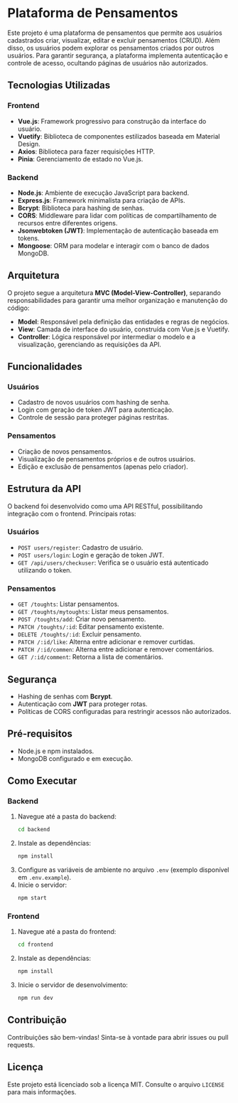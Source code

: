 # Plataforma de Pensamentos

Este projeto é uma plataforma de pensamentos que permite aos usuários cadastrados criar, visualizar, editar e excluir pensamentos (CRUD). Além disso, os usuários podem explorar os pensamentos criados por outros usuários. Para garantir segurança, a plataforma implementa autenticação e controle de acesso, ocultando páginas de usuários não autorizados.

## Tecnologias Utilizadas

### Frontend
- **Vue.js**: Framework progressivo para construção da interface do usuário.
- **Vuetify**: Biblioteca de componentes estilizados baseada em Material Design.
- **Axios**: Biblioteca para fazer requisições HTTP.
- **Pinia**: Gerenciamento de estado no Vue.js.

### Backend
- **Node.js**: Ambiente de execução JavaScript para backend.
- **Express.js**: Framework minimalista para criação de APIs.
- **Bcrypt**: Biblioteca para hashing de senhas.
- **CORS**: Middleware para lidar com políticas de compartilhamento de recursos entre diferentes origens.
- **Jsonwebtoken (JWT)**: Implementação de autenticação baseada em tokens.
- **Mongoose**: ORM para modelar e interagir com o banco de dados MongoDB.

## Arquitetura

O projeto segue a arquitetura **MVC (Model-View-Controller)**, separando responsabilidades para garantir uma melhor organização e manutenção do código:
- **Model**: Responsável pela definição das entidades e regras de negócios.
- **View**: Camada de interface do usuário, construída com Vue.js e Vuetify.
- **Controller**: Lógica responsável por intermediar o modelo e a visualização, gerenciando as requisições da API.

## Funcionalidades

### Usuários
- Cadastro de novos usuários com hashing de senha.
- Login com geração de token JWT para autenticação.
- Controle de sessão para proteger páginas restritas.

### Pensamentos
- Criação de novos pensamentos.
- Visualização de pensamentos próprios e de outros usuários.
- Edição e exclusão de pensamentos (apenas pelo criador).

## Estrutura da API

O backend foi desenvolvido como uma API RESTful, possibilitando integração com o frontend. Principais rotas:

### Usuários
- `POST users/register`: Cadastro de usuário.
- `POST users/login`: Login e geração de token JWT.
- `GET /api/users/checkuser`: Verifica se o usuário está autenticado utilizando o token.

### Pensamentos
- `GET /toughts`: Listar pensamentos.
- `GET /toughts/mytoughts`: Listar meus pensamentos.
- `POST /toughts/add`: Criar novo pensamento.
- `PATCH /toughts/:id`: Editar pensamento existente.
- `DELETE /toughts/:id`: Excluir pensamento.
- `PATCH /:id/like`: Alterna entre adicionar e remover curtidas.
- `PATCH /:id/commen`: Alterna entre adicionar e remover comentários.
- `GET /:id/comment`: Retorna a lista de comentários.

## Segurança

- Hashing de senhas com **Bcrypt**.
- Autenticação com **JWT** para proteger rotas.
- Políticas de CORS configuradas para restringir acessos não autorizados.

## Pré-requisitos

- Node.js e npm instalados.
- MongoDB configurado e em execução.

## Como Executar

### Backend
1. Navegue até a pasta do backend:
   ```bash
   cd backend
   ```
2. Instale as dependências:
   ```bash
   npm install
   ```
3. Configure as variáveis de ambiente no arquivo `.env` (exemplo disponível em `.env.example`).
4. Inicie o servidor:
   ```bash
   npm start
   ```

### Frontend
1. Navegue até a pasta do frontend:
   ```bash
   cd frontend
   ```
2. Instale as dependências:
   ```bash
   npm install
   ```
3. Inicie o servidor de desenvolvimento:
   ```bash
   npm run dev
   ```

## Contribuição

Contribuições são bem-vindas! Sinta-se à vontade para abrir issues ou pull requests.

## Licença

Este projeto está licenciado sob a licença MIT. Consulte o arquivo `LICENSE` para mais informações.
